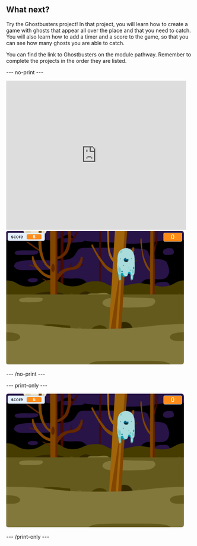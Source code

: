 ## What next?

Try the Ghostbusters project! In that project, you will learn how to create a game with ghosts that appear all over the place and that you need to catch. You will also learn how to add a timer and a score to the game, so that you can see how many ghosts you are able to catch.

You can find the link to Ghostbusters on the module pathway. Remember to complete the projects in the order they are listed.

--- no-print ---

<div class="scratch-preview">
  <iframe allowtransparency="true" width="485" height="402" src="https://scratch.mit.edu/projects/embed/276874679/?autostart=false" frameborder="0" scrolling="no"></iframe>
  <img src="images/ghostbusters-static.png">
</div>

--- /no-print ---

--- print-only ---

![showcase](images/ghostbusters-static.png)

--- /print-only ---
